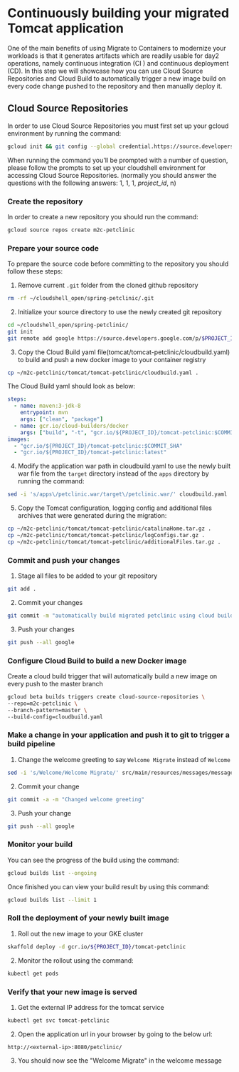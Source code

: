 # Continuously building your migrated Tomcat application
One of the main benefits of using Migrate to Containers to modernize your workloads is that it generates artifacts which are readily usable for day2 operations, namely continuous integration (CI ) and continuous deployment (CD). In this step we will showcase how you can use Cloud Source Repositories and Cloud Build to automatically trigger a new image build on every code change pushed to the repository and then manually deploy it.
 
## Cloud Source Repositories
In order to use Cloud Source Repositories you must first set up your gcloud environment by running the command:
``` bash
gcloud init && git config --global credential.https://source.developers.google.com.helper gcloud.sh
```
When running the command you'll be prompted with a number of question, please follow the prompts to set up your cloudshell environment for accessing Cloud Source Repositories. (normally you should answer the questions with the following answers: 1, 1, 1, *project_id*, n)

### Create the repository
In order to create a new repository you should run the command:
``` bash
gcloud source repos create m2c-petclinic
``` 

### Prepare your source code
To prepare the source code before committing to the repository you should follow these steps:
1. Remove current `.git` folder from the cloned github repository
``` bash
rm -rf ~/cloudshell_open/spring-petclinic/.git
```
2. Initialize your source directory to use the newly created git repository
``` bash
cd ~/cloudshell_open/spring-petclinic/
git init
git remote add google https://source.developers.google.com/p/$PROJECT_ID/r/m2c-petclinic
```
3. Copy the Cloud Build yaml file(tomcat/tomcat-petclinic/cloudbuild.yaml) to build and push a new docker image to your container registry
``` bash
cp ~/m2c-petclinic/tomcat/tomcat-petclinic/cloudbuild.yaml .
```
The Cloud Build yaml should look as below:
``` yaml
steps:
  - name: maven:3-jdk-8
    entrypoint: mvn
    args: ["clean", "package"]
  - name: gcr.io/cloud-builders/docker
    args: ["build", "-t", "gcr.io/${PROJECT_ID}/tomcat-petclinic:$COMMIT_SHA", "-t", "gcr.io/${PROJECT_ID}/tomcat-petclinic:latest", "--build-arg=PETCLINIC_WAR_APP=apps/petclinic.war", "."]
images:
  - "gcr.io/${PROJECT_ID}/tomcat-petclinic:$COMMIT_SHA"
  - "gcr.io/${PROJECT_ID}/tomcat-petclinic:latest"
```
4. Modify the application war path in cloudbuild.yaml to use the newly built war file from the `target` directory instead of the `apps` directory by running the command:
``` bash
sed -i 's/apps\/petclinic.war/target\/petclinic.war/' cloudbuild.yaml
```

5. Copy the Tomcat configuration, logging config and additional files archives that were generated during the migration:
``` bash
cp ~/m2c-petclinic/tomcat/tomcat-petclinic/catalinaHome.tar.gz .
cp ~/m2c-petclinic/tomcat/tomcat-petclinic/logConfigs.tar.gz .
cp ~/m2c-petclinic/tomcat/tomcat-petclinic/additionalFiles.tar.gz .
```
### Commit and push your changes
1. Stage all files to be added to your git repository
``` bash
git add .
```
2. Commit your changes
``` bash
git commit -m "automatically build migrated petclinic using cloud build"
```
3. Push your changes
``` bash
git push --all google
```
### Configure Cloud Build to build a new Docker image
Create a cloud build trigger that will automatically build a new image on every push to the master branch
``` bash
gcloud beta builds triggers create cloud-source-repositories \
--repo=m2c-petclinic \
--branch-pattern=master \
--build-config=cloudbuild.yaml
```

### Make a change in your application and push it to git to trigger a build pipeline
1. Change the welcome greeting to say `Welcome Migrate` instead of `Welcome`
``` bash
sed -i 's/Welcome/Welcome Migrate/' src/main/resources/messages/messages.properties
```
2. Commit your change
``` bash
git commit -a -m "Changed welcome greeting"
```
3. Push your change
``` bash
git push --all google
```

### Monitor your build 
You can see the progress of the build using the command:
``` bash
gcloud builds list --ongoing
```
Once finished you can view your build result by using this command:
``` bash
gcloud builds list --limit 1
```

### Roll the deployment of your newly built image
1. Roll out the new image to your GKE cluster
``` bash
skaffold deploy -d gcr.io/${PROJECT_ID}/tomcat-petclinic
```
2. Monitor the rollout using the command:
``` bash
kubectl get pods
```
### Verify that your new image is served
1. Get the external IP address for the tomcat service
``` bash
kubectl get svc tomcat-petclinic
```
2. Open the application url in your browser by going to the below url:
```
http://<external-ip>:8080/petclinic/
```
3. You should now see the "Welcome Migrate" in the welcome message
